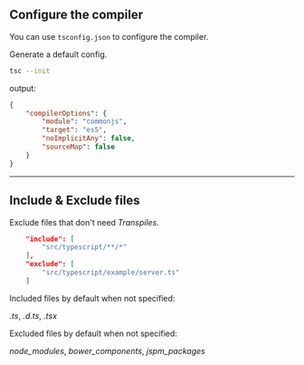 ## Configure the compiler

You can use `tsconfig.json` to configure the compiler.

Generate a default config.

```bash
tsc --init
```

output:

<!-- .element class="fragment" data-fragment-index="0" -->

```json
{
    "compilerOptions": {
        "module": "commonjs",
        "target": "es5",
        "noImplicitAny": false,
        "sourceMap": false
    }
}
```

<!-- .element class="fragment" data-fragment-index="0" -->

---

## Include & Exclude files 

Exclude files that don't need *Transpiles*.

```json
    "include": [
        "src/typescript/**/*"
    ],
    "exclude": [
        "src/typescript/example/server.ts"
    ]
```

Included files by default when not specified: 

<!-- .element class="fragment" data-fragment-index="0" -->

*.ts*, *.d.ts*, *.tsx*

<!-- .element class="fragment" data-fragment-index="0" -->

Excluded files by default when not specified: 

<!-- .element class="fragment" data-fragment-index="1" --> 

*node_modules*, *bower_components*, *jspm_packages*

<!-- .element class="fragment" data-fragment-index="1" -->
